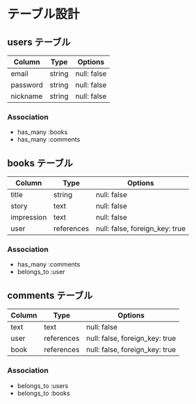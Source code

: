 # テーブル設計

## users テーブル

| Column     | Type   | Options     |
| --------   | ------ | ----------- |
| email      | string | null: false |
| password   | string | null: false |
| nickname       | string | null: false |

### Association

- has_many :books
- has_many :comments


## books テーブル

| Column     | Type       | Options                        |
| ------     | ------     | -----------                    |
| title      | string     | null: false                    |
| story      | text       | null: false                    |
| impression | text       | null: false                    |
| user       | references | null: false, foreign_key: true |

### Association

- has_many :comments
- belongs_to :user


## comments テーブル

| Column     | Type       | Options                        |
| ------     | ---------- | ------------------------------ |
| text       | text       | null: false                    |
| user       | references | null: false, foreign_key: true |
| book       | references | null: false, foreign_key: true |


### Association

- belongs_to :users
- belongs_to :books

